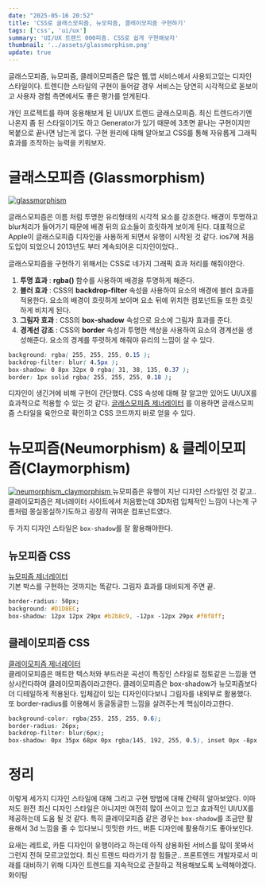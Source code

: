 ```yaml
---
date: "2025-05-16 20:52"
title: 'CSS로 글래스모피즘, 뉴모피즘, 클레이모피즘 구현하기'
tags: ['css', 'ui/ux']
summary: 'UI/UX 트렌드 000피즘. CSS로 쉽게 구현해보자'
thumbnail: '../assets/glassmorphism.png'
update: true
---
```

글래스모피즘, 뉴모피즘, 클레이모피즘은 많은 웹,앱 서비스에서 사용되고있는 디자인 스타일이다. 트렌디한 스타일의 구현이 들어갈 경우 서비스는 당연히 시각적으로 돋보이고 사용자 경험 측면에서도 좋은 평가를 얻게된다.

개인 프로젝트를 하며 응용해보게 된 UI/UX 트렌드 글래스모피즘. 최신 트렌드라기엔 나온지 좀 된 스타일이기도 하고 Generator가 있기 때문에 3초면 끝나는 구현이지만 복붙으로 끝나면 남는게 없다. 구현 원리에 대해 알아보고 CSS를 통해 자유롭게 그래픽 효과를 조작하는 능력을 키워보자.

# 글래스모피즘 (Glassmorphism)
<a href="https://hype4.academy/tools/glassmorphism-generator" target='_blank'>
    <img class="responsive-image" src="https://github.com/Kiledel/Kiledel.github.io/assets/71811780/1f7e5055-318e-4ec7-9f73-6a6cb35bcad8" title="glassmorphism" alt="glassmorphism"></img>
</a>

글래스모피즘은 이름 처럼 투명한 유리형태의 시각적 요소를 강조한다. 배경이 투명하고 blur처리가 들어가기 때문에 배경 뒤의 요소들이 흐릿하게 보이게 된다. 대표적으로 Apple이 글래스모피즘 디자인을 사용하게 되면서 유행이 시작된 것 같다. ios7에 처음 도입이 되었으니 2013년도 부터 계속되어온 디자인이었다..

글래스모피즘을 구현하기 위해서는 CSS로 네가지 그래픽 효과 처리를 해줘야한다. 

1. **투명 효과** : **rgba()** 함수를 사용하여 배경을 투명하게 해준다.
2. **블러 효과** : CSS의 **backdrop-filter** 속성을 사용하여 요소의 배경에 블러 효과를 적용한다. 요소의 배경이 흐릿하게 보이며 요소 뒤에 위치한 컴포넌트들 또한 흐릿하게 비치게 된다.
3. **그림자 효과** : CSS의 **box-shadow** 속성으로 요소에 그림자 효과를 준다. 
4. **경계선 강조** : CSS의 **border** 속성과 투명한 색상을 사용하여 요소의 경계선을 생성해준다. 요소의 경계를 뚜렷하게 해줘야 유리의 느낌이 살 수 있다.

```css
background: rgba( 255, 255, 255, 0.15 );
backdrop-filter: blur( 4.5px );
box-shadow: 0 8px 32px 0 rgba( 31, 38, 135, 0.37 );
border: 1px solid rgba( 255, 255, 255, 0.18 );
```

디자인이 생긴거에 비해 구현이 간단했다. CSS 속성에 대해 잘 알고만 있어도 UI/UX를 효과적으로 적용할 수 있는 것 같다.
[글래스모피즘 제너레이터](https://hype4.academy/tools/glassmorphism-generator) 를 이용하면 글래스모피즘 스타일을 육안으로 확인하고 CSS 코드까지 바로 얻을 수 있다.

# 뉴모피즘(Neumorphism) & 클레이모피즘(Claymorphism)
<a href="https://hype4.academy/tools/claymorphism-generator" target='_blank'>
    <img class="responsive-image" src="https://github.com/Kiledel/Kiledel.github.io/assets/71811780/dc38d5a8-cbbf-4d32-a7a8-91af45fd57c3" title="neumorphism_claymorphism" alt="neumorphism_claymorphism"></img>
</a>
뉴모피즘은 유행이 지난 디자인 스타일인 것 같고.. 클레이모피즘은 제너레이터 사이트에서 처음봤는데 3D처럼 입체적인 느낌이 나는게 구름처럼 몽실몽실하기도하고 굉장히 귀여운 컴포넌트였다.

두 가지 디자인 스타일은 `box-shadow`를 잘 활용해야한다.

## 뉴모피즘 CSS
[뉴모피즘 제너레이터](https://hype4.academy/tools/neumorphism-generator)  
기본 박스를 구현하는 것까지는 똑같다. 그림자 효과를 대비되게 주면 끝. 
```css
border-radius: 50px;
background: #D1D8EC;
box-shadow: 12px 12px 29px #b2b8c9, -12px -12px 29px #f0f8ff;
```

## 클레이모피즘 CSS
[클레이모피즘 제너레이터](https://hype4.academy/tools/claymorphism-generator)  
클레이모피즘은 매트한 텍스처와 부드러운 곡선이 특징인 스타일로 점토같은 느낌을 연상시킨다하여 클레이모피즘이라고한다.
클레이모피즘은 box-shadow가 뉴모피즘보다 더 디테일하게 적용된다. 입체감이 있는 디자인이다보니 그림자를 내외부로 활용했다. 또 border-radius를 이용해서 동글동글한 느낌을 살려주는게 핵심이라고한다.

```css
background-color: rgba(255, 255, 255, 0.6);
border-radius: 26px;
backdrop-filter: blur(6px);
box-shadow: 0px 35px 68px 0px rgba(145, 192, 255, 0.5), inset 0px -8px 16px 0px rgba(145, 192, 255, 0.6), inset 0px 11px 28px 0px rgb(255, 255, 255);
```

# 정리
이렇게 세가지 디자인 스타일에 대해 그리고 구현 방법에 대해 간략히 알아보았다. 이마저도 완전 최신 디자인 스타일은 아니지만 여전히 많이 쓰이고 있고 효과적인 UI/UX를 제공하는데 도움 될 것 같다. 특히 클레이모피즘 같은 경우는 `box-shadow`를 조금만 활용해서 3d 느낌을 줄 수 있다보니 밋밋한 카드, 버튼 디자인에 활용하기도 좋아보인다.

요새는 레트로, 카툰 디자인이 유행이라고 하는데 아직 상용화된 서비스를 많이 못봐서 그런지 전혀 모르고있었다. 최신 트렌드 따라가기 참 힘들군.. 프론트엔드 개발자로서 미래를 대비하기 위해 디자인 트렌드를 지속적으로 관찰하고 적용해보도록 노력해야겠다. 화이팅